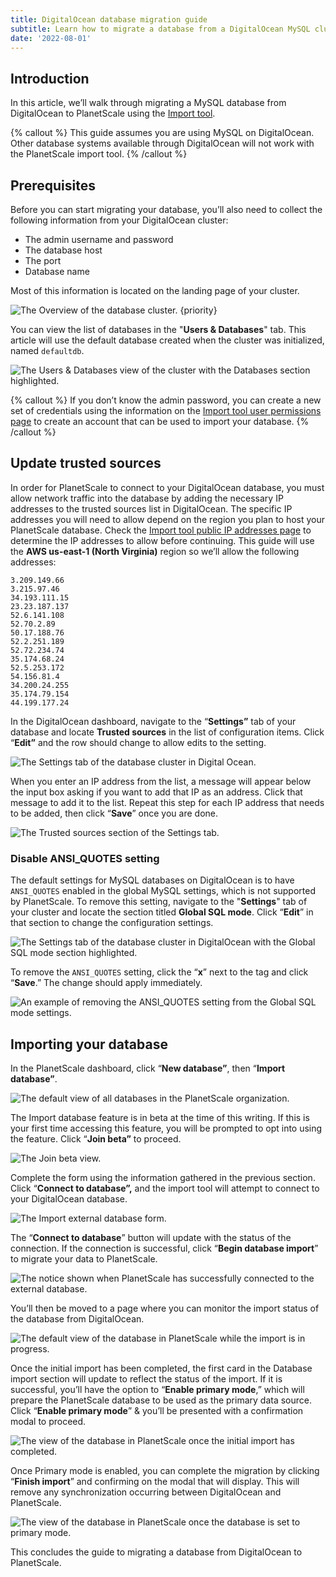 ```yaml
---
title: DigitalOcean database migration guide
subtitle: Learn how to migrate a database from a DigitalOcean MySQL cluster into PlanetScale using the database Import tool.
date: '2022-08-01'
---
```


## Introduction

In this article, we’ll walk through migrating a MySQL database from DigitalOcean to PlanetScale using the [Import tool](/docs/imports/database-imports).

{% callout %}
This guide assumes you are using MySQL on DigitalOcean. Other database systems available through DigitalOcean will not
work with the PlanetScale import tool.
{% /callout %}

## Prerequisites

Before you can start migrating your database, you’ll also need to collect the following information from your DigitalOcean cluster:

- The admin username and password
- The database host
- The port
- Database name

Most of this information is located on the landing page of your cluster.

![The Overview of the database cluster. {priority}](/assets/docs/imports/digitalocean-database-migration-guide/the-overview-of-the-database-cluster.png)

You can view the list of databases in the "**Users & Databases**" tab. This article will use the default database created when the cluster was initialized, named `defaultdb`.

![The Users & Databases view of the cluster with the Databases section highlighted.](/assets/docs/imports/digitalocean-database-migration-guide/the-users-and-databases-view-of-the-cluster-with-the-databases-section-highlighted.png)

{% callout %}
If you don’t know the admin password, you can create a new set of credentials using the information on the [Import
tool user permissions page](/docs/imports/import-tool-user-requirements) to create an account that can be used to
import your database.
{% /callout %}

## Update trusted sources

In order for PlanetScale to connect to your DigitalOcean database, you must allow network traffic into the database by adding the necessary IP addresses to the trusted sources list in DigitalOcean. The specific IP addresses you will need to allow depend on the region you plan to host your PlanetScale database. Check the [Import tool public IP addresses page](/docs/imports/import-tool-migration-addresses) to determine the IP addresses to allow before continuing. This guide will use the **AWS us-east-1 (North Virginia)** region so we’ll allow the following addresses:

```
3.209.149.66
3.215.97.46
34.193.111.15
23.23.187.137
52.6.141.108
52.70.2.89
50.17.188.76
52.2.251.189
52.72.234.74
35.174.68.24
52.5.253.172
54.156.81.4
34.200.24.255
35.174.79.154
44.199.177.24
```

In the DigitalOcean dashboard, navigate to the “**Settings”** tab of your database and locate **Trusted sources** in the list of configuration items. Click “**Edit”** and the row should change to allow edits to the setting.

![The Settings tab of the database cluster in Digital Ocean.](/assets/docs/imports/digitalocean-database-migration-guide/the-settings-tab-of-the-database-cluster-in-digital-ocean.png)

When you enter an IP address from the list, a message will appear below the input box asking if you want to add that IP as an address. Click that message to add it to the list. Repeat this step for each IP address that needs to be added, then click “**Save**” once you are done.

![The Trusted sources section of the Settings tab.](/assets/docs/imports/digitalocean-database-migration-guide/the-trusted-sources-section-of-the-settings-tab.png)

### Disable ANSI_QUOTES setting

The default settings for MySQL databases on DigitalOcean is to have `ANSI_QUOTES` enabled in the global MySQL settings, which is not supported by PlanetScale. To remove this setting, navigate to the "**Settings**" tab of your cluster and locate the section titled **Global SQL mode**. Click “**Edit**” in that section to change the configuration settings.

![The Settings tab of the database cluster in DigitalOcean with the Global SQL mode section highlighted.](/assets/docs/imports/digitalocean-database-migration-guide/the-settings-tab-of-the-database-cluster-in-digitalocean-with-the-global-sql-mode-section-highlighted.png)

To remove the `ANSI_QUOTES` setting, click the “**x**” next to the tag and click “**Save**.” The change should apply immediately.

![An example of removing the ANSI_QUOTES setting from the Global SQL mode settings.](/assets/docs/imports/digitalocean-database-migration-guide/an-example-of-removing-the-ansi_quotes-setting-from-the-global-sql-mode-settings.png)

## Importing your database

In the PlanetScale dashboard, click “**New database”**, then “**Import database”**.

![The default view of all databases in the PlanetScale organization.](/assets/docs/imports/digitalocean-database-migration-guide/the-default-view-of-all-databases-in-the-planetscale-organization.png)

The Import database feature is in beta at the time of this writing. If this is your first time accessing this feature, you will be prompted to opt into using the feature. Click “**Join beta”** to proceed.

![The Join beta view.](/assets/docs/imports/digitalocean-database-migration-guide/the-join-beta-view.png)

Complete the form using the information gathered in the previous section. Click “**Connect to database”,** and the import tool will attempt to connect to your DigitalOcean database.

![The Import external database form.](/assets/docs/imports/digitalocean-database-migration-guide/the-import-external-database-form.png)

The “**Connect to database**” button will update with the status of the connection. If the connection is successful, click “**Begin database import**” to migrate your data to PlanetScale.

![The notice shown when PlanetScale has successfully connected to the external database.](/assets/docs/imports/digitalocean-database-migration-guide/the-notice-shown-when-planetscale-has-successfully-connected-to-the-external-database.png)

You’ll then be moved to a page where you can monitor the import status of the database from DigitalOcean.

![The default view of the database in PlanetScale while the import is in progress.](/assets/docs/imports/digitalocean-database-migration-guide/the-default-view-of-the-database-in-planetscale-while-the-import-is-in-progress.png)

Once the initial import has been completed, the first card in the Database import section will update to reflect the status of the import. If it is successful, you’ll have the option to “**Enable primary mode**,” which will prepare the PlanetScale database to be used as the primary data source. Click “**Enable primary mode**” & you’ll be presented with a confirmation modal to proceed.

![The view of the database in PlanetScale once the initial import has completed.](/assets/docs/imports/digitalocean-database-migration-guide/the-view-of-the-database-in-planetscale-once-the-initial-import-has-completed.png)

Once Primary mode is enabled, you can complete the migration by clicking “**Finish import**” and confirming on the modal that will display. This will remove any synchronization occurring between DigitalOcean and PlanetScale.

![The view of the database in PlanetScale once the database is set to primary mode.](/assets/docs/imports/digitalocean-database-migration-guide/the-view-of-the-database-in-planetscale-once-the-database-is-set-to-primary-mode.png)

This concludes the guide to migrating a database from DigitalOcean to PlanetScale.
